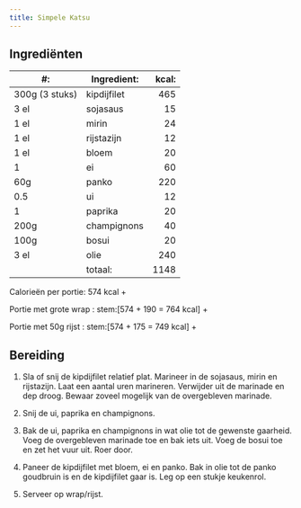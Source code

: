 ```yaml
---
title: Simpele Katsu
---
```


## Ingrediënten

| #:             | Ingredient: | kcal: |
| -------------- | ----------- | ----: |
| 300g (3 stuks) | kipdijfilet |   465 |
| 3 el           | sojasaus    |    15 |
| 1 el           | mirin       |    24 |
| 1 el           | rijstazijn  |    12 |
| 1 el           | bloem       |    20 |
| 1              | ei          |    60 |
| 60g            | panko       |   220 |
| 0.5            | ui          |    12 |
| 1              | paprika     |    20 |
| 200g           | champignons |    40 |
| 100g           | bosui       |    20 |
| 3 el           | olie        |   240 |
|                | totaal:     |  1148 |

Calorieën per portie: 574 kcal +

Portie met grote wrap : stem:[574 + 190 = 764 kcal] +

Portie met 50g rijst : stem:[574 + 175 = 749 kcal] +

## Bereiding

1. Sla of snij de kipdijfilet relatief plat. Marineer in de sojasaus, mirin en rijstazijn. Laat een aantal uren marineren. Verwijder uit de marinade en dep droog. Bewaar zoveel mogelijk van de overgebleven marinade.

1. Snij de ui, paprika en champignons.

1. Bak de ui, paprika en champignons in wat olie tot de gewenste gaarheid. Voeg de overgebleven marinade toe en bak iets uit. Voeg de bosui toe en zet het vuur uit. Roer door.

1. Paneer de kipdijfilet met bloem, ei en panko. Bak in olie tot de panko goudbruin is en de kipdijfilet gaar is. Leg op een stukje keukenrol.

1. Serveer op wrap/rijst.
